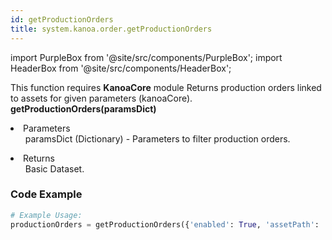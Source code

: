 ```yaml
---
id: getProductionOrders
title: system.kanoa.order.getProductionOrders
---
```


import PurpleBox from '@site/src/components/PurpleBox';
import HeaderBox from '@site/src/components/HeaderBox';

<PurpleBox>This function requires <b>KanoaCore</b> module</PurpleBox>
<HeaderBox header="Description">Returns production orders linked to assets for given parameters (kanoaCore).</HeaderBox>
<HeaderBox header="Syntax">
    <b>getProductionOrders(paramsDict)</b>
    <li>Parameters <br />
        <ul>paramsDict (Dictionary) - Parameters to filter production orders.</ul>
    </li>
    <li>Returns <br />
        <ul>Basic Dataset.</ul>
    </li>
</HeaderBox>

### Code Example

```python
# Example Usage:
productionOrders = getProductionOrders({'enabled': True, 'assetPath': 'Kanoa Industries%', ...})

